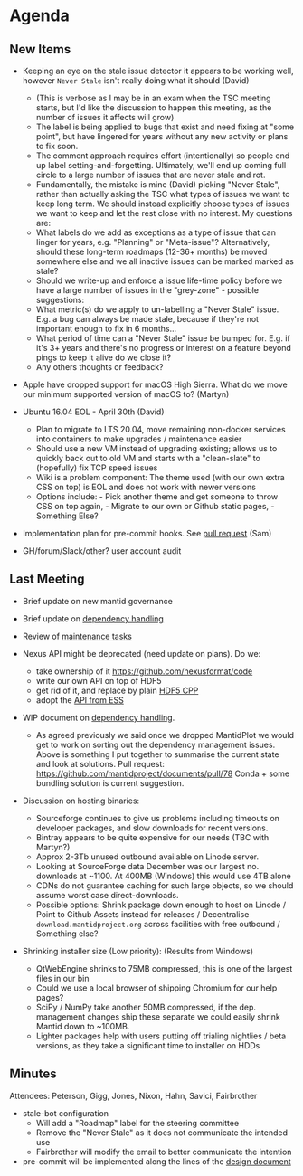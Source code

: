 Agenda
======


New Items
---------

- Keeping an eye on the stale issue detector it appears to be working well, however `Never Stale` isn't really doing what it should (David)
  - (This is verbose as I may be in an exam when the TSC meeting starts, but I'd like the discussion to happen this meeting, as the number of issues it affects will grow)
  - The label is being applied to bugs that exist and need fixing at "some point", but have lingered for years without any new activity or plans to fix soon.
  - The comment approach requires effort (intentionally) so people end up label setting-and-forgetting. Ultimately, we'll end up coming full circle to a large number of issues that are never stale and rot.
  - Fundamentally, the mistake is mine (David) picking "Never Stale", rather than actually asking the TSC what types of issues we want to keep long term. We should instead explicitly choose types of issues we want to keep and let the rest close with no interest. My questions are:
  - What labels do we add as exceptions as a type of issue that can linger for years, e.g. "Planning" or "Meta-issue"? Alternatively, should these long-term roadmaps (12-36+ months) be moved somewhere else and we all inactive issues can be marked marked as stale?
  - Should we write-up and enforce a issue life-time policy before we have a large number of issues in the "grey-zone" - possible suggestions:
  - What metric(s) do we apply to un-labelling a "Never Stale" issue. E.g. a bug can always be made stale, because if they're not important enough to fix in 6 months...
  - What period of time can a "Never Stale" issue be bumped for. E.g. if it's 3+ years and there's no progress or interest on a feature beyond pings to keep it alive do we close it?
  - Any others thoughts or feedback?

- Apple have dropped support for macOS High Sierra. What do we move our minimum supported version of macOS to? (Martyn)

- Ubuntu 16.04 EOL - April 30th (David)
  - Plan to migrate to LTS 20.04, move remaining non-docker services into containers to make upgrades / maintenance easier
  - Should use a new VM instead of upgrading existing; allows us to quickly back out to old VM and starts with a "clean-slate" to (hopefully) fix TCP speed issues
  - Wiki is a problem component: The theme used (with our own extra CSS on top) is EOL and does not work with newer versions
  - Options include: - Pick another theme and get someone to throw CSS on top again, - Migrate to our own or Github static pages, - Something Else?
- Implementation plan for pre-commit hooks. See [pull request](https://github.com/mantidproject/documents/pull/88) (Sam)
- GH/forum/Slack/other? user account audit
    

Last Meeting
------------

- Brief update on new mantid governance
- Brief update on [dependency handling](https://github.com/mantidproject/documents/blob/thirdparty-dependencies/Design/ThirdpartyDependencies.md)
- Review of [maintenance tasks](https://github.com/mantidproject/mantid/projects/15)
- Nexus API might be deprecated (need update on plans). Do we:
  - take ownership of it https://github.com/nexusformat/code
  - write our own API on top of HDF5
  - get rid of it, and replace by plain [HDF5 CPP](https://portal.hdfgroup.org/pages/viewpage.action?pageId=50073884)
  - adopt the [API from ESS](https://github.com/ess-dmsc/h5cpp)
- WIP document on [dependency handling](https://github.com/mantidproject/documents/blob/thirdparty-dependencies/Design/ThirdpartyDependencies.md).
  - As agreed previously we said once we dropped MantidPlot we would get to work on sorting out the dependency management issues. Above is something
    I put together to summarise the current state and look at solutions.
    Pull request: https://github.com/mantidproject/documents/pull/78
    Conda + some bundling solution is current suggestion.

- Discussion on hosting binaries:
  - Sourceforge continues to give us problems including timeouts on developer packages, and slow downloads for recent versions.
  - Bintray appears to be quite expensive for our needs (TBC with Martyn?)
  - Approx 2-3Tb unused outbound available on Linode server.
  - Looking at SourceForge data December was our largest no. downloads at ~1100. At 400MB (Windows) this would use 4TB alone
  - CDNs do not guarantee caching for such large objects, so we should assume worst case direct-downloads.
  - Possible options: Shrink package down enough to host on Linode / Point to Github Assets instead for releases / Decentralise `download.mantidproject.org` across facilities with free outbound / Something else?

- Shrinking installer size (Low priority):
  (Results from Windows)
  - QtWebEngine shrinks to 75MB compressed, this is one of the largest files in our bin
  - Could we use a local browser of shipping Chromium for our help pages?
  - SciPy / NumPy take another 50MB compressed, if the dep. management changes ship these separate we could easily shrink Mantid down to ~100MB.
  - Lighter packages help with users putting off trialing nightlies / beta versions, as they take a significant time to installer on HDDs

Minutes
-------
Attendees: Peterson, Gigg, Jones, Nixon, Hahn, Savici, Fairbrother

* stale-bot configuration
  * Will add a "Roadmap" label for the steering committee
  * Remove the "Never Stale" as it does not communicate the intended use
  * Fairbrother will modify the email to better communicate the intention
* pre-commit will be implemented along the lines of the [design document](https://github.com/mantidproject/documents/pull/88)
